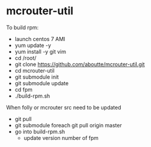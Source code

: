 # mcrouter-util

To build rpm:

* launch centos 7 AMI
* yum update -y
* yum install -y git vim
* cd /root/
* git clone https://github.com/aboutte/mcrouter-util.git
* cd mcrouter-util
* git submodule init
* git submodule update
* cd fpm
* ./build-rpm.sh



When folly or mcrouter src need to be updated

* git pull
* git submodule foreach git pull origin master
* go into build-rpm.sh
    * update version number of fpm
